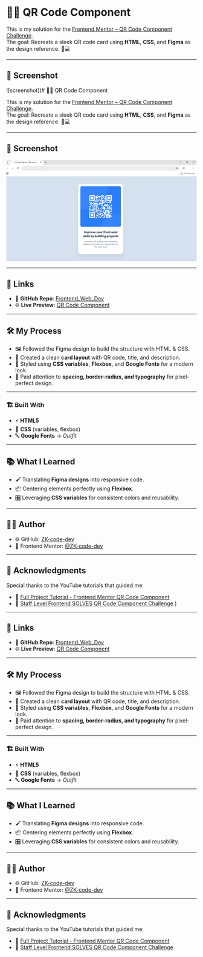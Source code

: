 # 📱✨ QR Code Component

This is my solution for the [Frontend Mentor – QR Code Component Challenge](https://www.frontendmentor.io/challenges/qr-code-component-iux_sIO_H).  
The goal: Recreate a sleek QR code card using **HTML**, **CSS**, and **Figma** as the design reference. 🎨💻

---

## 📸 Screenshot

![screenshot](# 📱✨ QR Code Component

This is my solution for the [Frontend Mentor – QR Code Component Challenge](https://www.frontendmentor.io/challenges/qr-code-component-iux_sIO_H).  
The goal: Recreate a sleek QR code card using **HTML**, **CSS**, and **Figma** as the design reference. 🎨💻

---

## 📸 Screenshot

![screenshot](./images/qr-code-screenshot.PNG)

---

## 🔗 Links

- 📂 **GitHub Repo**: [Frontend_Web_Dev](https://github.com/ZK-code-dev/Frontend_Web_Dev)
- 🌐 **Live Preview**: [QR Code Component](https://zk-code-dev.github.io/Frontend_Web_Dev/QR-Code-Component/qr-code-component-main/)

---

## 🛠️ My Process

- 🖼️ Followed the Figma design to build the structure with HTML & CSS.
- 🧩 Created a clean **card layout** with QR code, title, and description.
- 🎨 Styled using **CSS variables**, **Flexbox**, and **Google Fonts** for a modern look.
- 📏 Paid attention to **spacing, border-radius, and typography** for pixel-perfect design.

---

### 🏗️ Built With

- ⚡ **HTML5**
- 🎨 **CSS** (variables, flexbox)
- 🔤 **Google Fonts** → _Outfit_

---

## 📚 What I Learned

- 🖌️ Translating **Figma designs** into responsive code.
- 📦 Centering elements perfectly using **Flexbox**.
- 🎛️ Leveraging **CSS variables** for consistent colors and reusability.

---

## 👩‍💻 Author

- 🌐 GitHub: [ZK-code-dev](https://github.com/ZK-code-dev)
- 🚀 Frontend Mentor: [@ZK-code-dev](https://www.frontendmentor.io/profile/ZK-code-dev)

---

## 🙌 Acknowledgments

Special thanks to the YouTube tutorials that guided me:

- 🎥 [Full Project Tutorial - Frontend Mentor QR Code Component](https://youtu.be/t7Sp7Ct23KI?si=vu7pYw3Su5EDqc9B)
- 🎥 [Staff Level Frontend SOLVES QR Code Component Challenge](https://youtu.be/MOsWTckRPfk?si=qPwyQZ55387iSGjb)
)

---

## 🔗 Links

- 📂 **GitHub Repo**: [Frontend_Web_Dev](https://github.com/ZK-code-dev/Frontend_Web_Dev)  
- 🌐 **Live Preview**: [QR Code Component](https://zk-code-dev.github.io/Frontend_Web_Dev/QR-Code-Component/qr-code-component-main/)

---

## 🛠️ My Process

- 🖼️ Followed the Figma design to build the structure with HTML & CSS.  
- 🧩 Created a clean **card layout** with QR code, title, and description.  
- 🎨 Styled using **CSS variables**, **Flexbox**, and **Google Fonts** for a modern look.  
- 📏 Paid attention to **spacing, border-radius, and typography** for pixel-perfect design.  

---

### 🏗️ Built With

- ⚡ **HTML5**  
- 🎨 **CSS** (variables, flexbox)  
- 🔤 **Google Fonts** → *Outfit*  

---

## 📚 What I Learned

- 🖌️ Translating **Figma designs** into responsive code.  
- 📦 Centering elements perfectly using **Flexbox**.  
- 🎛️ Leveraging **CSS variables** for consistent colors and reusability.  

---

## 👩‍💻 Author

- 🌐 GitHub: [ZK-code-dev](https://github.com/ZK-code-dev)  
- 🚀 Frontend Mentor: [@ZK-code-dev](https://www.frontendmentor.io/profile/ZK-code-dev)  

---

## 🙌 Acknowledgments

Special thanks to the YouTube tutorials that guided me:  
- 🎥 [Full Project Tutorial - Frontend Mentor QR Code Component](https://youtu.be/t7Sp7Ct23KI?si=vu7pYw3Su5EDqc9B)  
- 🎥 [Staff Level Frontend SOLVES QR Code Component Challenge](https://youtu.be/MOsWTckRPfk?si=qPwyQZ55387iSGjb)  
